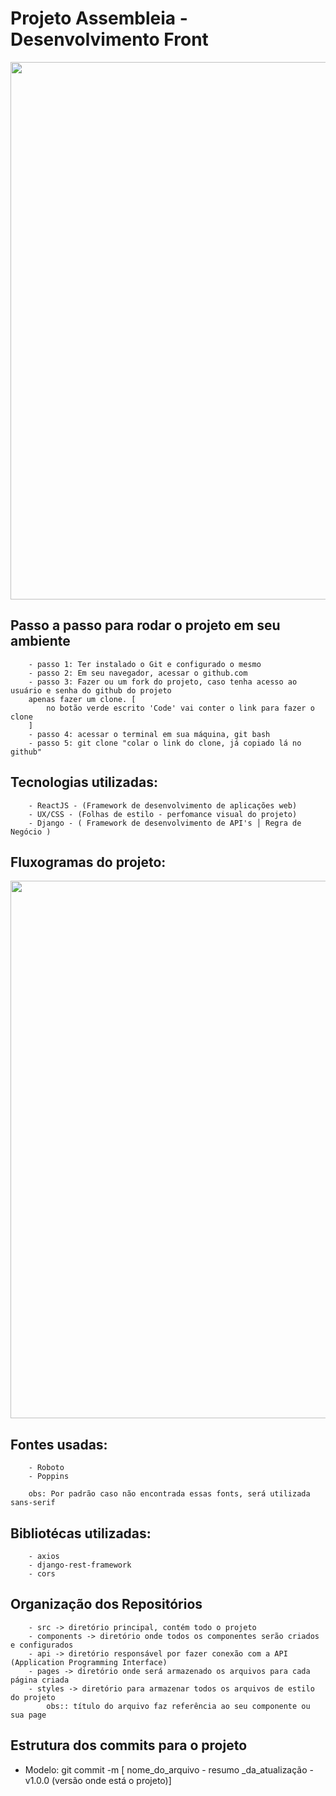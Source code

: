 # Projeto Assembleia - Desenvolvimento Front 
<div align="center">
<img src="https://user-images.githubusercontent.com/54417643/152018754-954c80b8-ffc3-4f07-b6cc-a92e0e90f84e.png" width="860px"/>
</div>

## Passo a passo para rodar o projeto em seu ambiente
        - passo 1: Ter instalado o Git e configurado o mesmo
        - passo 2: Em seu navegador, acessar o github.com
        - passo 3: Fazer ou um fork do projeto, caso tenha acesso ao usuário e senha do github do projeto
        apenas fazer um clone. [
            no botão verde escrito 'Code' vai conter o link para fazer o clone
        ]
        - passo 4: acessar o terminal em sua máquina, git bash
        - passo 5: git clone "colar o link do clone, já copiado lá no github"
## Tecnologias utilizadas:
        - ReactJS - (Framework de desenvolvimento de aplicações web)
        - UX/CSS - (Folhas de estilo - perfomance visual do projeto)
        - Django - ( Framework de desenvolvimento de API's │ Regra de Negócio )
## Fluxogramas do projeto:

<div align="center">
<img src="https://user-images.githubusercontent.com/54417643/152019700-badd5bcb-ebd3-407d-8ed0-97a2d35bb47b.png" width="860px"/>
</div>

## Fontes usadas:
        - Roboto
        - Poppins

        obs: Por padrão caso não encontrada essas fonts, será utilizada sans-serif
## Bibliotécas utilizadas:
        - axios
        - django-rest-framework
        - cors
## Organização dos Repositórios

        - src -> diretório principal, contém todo o projeto
        - components -> diretório onde todos os componentes serão criados e configurados
        - api -> diretório responsável por fazer conexão com a API (Application Programming Interface)
        - pages -> diretório onde será armazenado os arquivos para cada página criada
        - styles -> diretório para armazenar todos os arquivos de estilo do projeto
            obs:: título do arquivo faz referência ao seu componente ou sua page

## Estrutura dos commits para o projeto
* Modelo: git commit -m [ nome_do_arquivo - resumo
    _da_atualização - v1.0.0 (versão onde está o projeto)]
